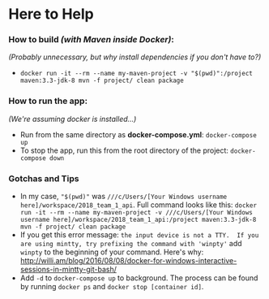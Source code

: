 # Here to Help

### How to build *(with Maven inside Docker)*:
*(Probably unnecessary, but why install dependencies if you don't have to?)*

- `docker run -it --rm --name my-maven-project -v "$(pwd)":/project maven:3.3-jdk-8 mvn -f project/ clean package`

### How to run the app:
*(We're assuming docker is installed...)*

- Run from the same directory as **docker-compose.yml**: `docker-compose up`
- To stop the app, run this from the root directory of the project: `docker-compose down`

### Gotchas and Tips
- In my case, `"$(pwd)"` was `///c/Users/[Your Windows username here]/workspace/2018_team_1_api`. Full command looks like this: `docker run -it --rm --name my-maven-project -v ///c/Users/[Your Windows username here]/workspace/2018_team_1_api:/project maven:3.3-jdk-8 mvn -f project/ clean package`
- If you get this error message: `the input device is not a TTY.  If you are using mintty, try prefixing the command with 'winpty'` add `winpty` to the beginning of your command. Here's why: http://willi.am/blog/2016/08/08/docker-for-windows-interactive-sessions-in-mintty-git-bash/
- Add `-d` to `docker-compose up` to background. The process can be found by running `docker ps` and `docker stop [container id]`.
